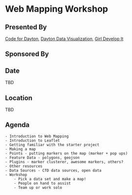 # Web Mapping Workshop

## Presented By
[Code for Dayton](http://codefordayton.org/),
[Dayton Data Visualization](http://www.meetup.com/daytondv),
[Girl Develop It](http://www.meetup.com/Girl-Develop-It-Dayton)

## Sponsored By

## Date
TBD

## Location
TBD

## Agenda
    - Introduction to Web Mapping
    - Introduction to Leaflet
    - Getting familiar with the starter project
    - Making a map
    - Points - putting markers on the map (marker + pop ups)
    - Feature Data - polygons, geojson
    - Plugins - marker clusterer, awesome markers, others?
    - Other resources
    - Data Sources - CfD data sources, open data
    - Workshop
        - Pick a data set and make a map!
        - People on hand to assist
        - Team up or work solo
